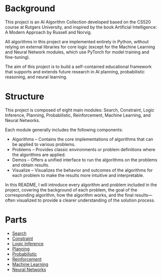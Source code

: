 # Background

This project is an AI Algorithm Collection developed based on the CS520 course at Rutgers University, 
and inspired by the book Artificial Intelligence: A Modern Approach by Russell and Norvig.

All algorithms in this project are implemented entirely in Python, 
without relying on external libraries for core logic 
(except for the Machine Learning and Neural Network modules, which use PyTorch for model training and fine-tuning).

The aim of this project is to build a self-contained educational framework that supports 
and extends future research in AI planning, probabilistic reasoning, and neural learning.

# Structure

This project is composed of eight main modules:
Search, Constraint, Logic Inference, Planning, Probabilistic, Reinforcement, Machine Learning, and Neural Networks.

Each module generally includes the following components:

- Algorithms – Contains the core implementations of algorithms that can be applied to various problems.
- Problems – Provides classic environments or problem definitions where the algorithms are applied.
- Demos – Offers a unified interface to run the algorithms on the problems and obtain results.
- Visualize – Visualizes the behavior and outcomes of the algorithms for each problem to make the results more intuitive and interpretable.

In this README, I will introduce every algorithm and problem included in the project, covering the background of each problem, 
the goal of the corresponding algorithm, how the algorithm works, and the final results—often visualized to provide a clearer understanding of the solution process.


# Parts

- [Search](details/search.md)
- [Constraint](details/constraint.md)
- [Logic Inference](details/logic_inference.md)
- [Planning](details/planning.md)
- [Probabilistic](details/probabilistic.md)
- [Reinforcement](details/reinforcement.md)
- [Machine Learning](details/machine_learning.md)
- [Neural Networks](details/neural_networks.md)







    




